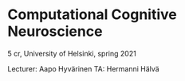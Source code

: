 # Computational Cognitive Neuroscience 
5 cr, University of Helsinki, spring 2021

Lecturer: Aapo Hyvärinen TA: Hermanni Hälvä
